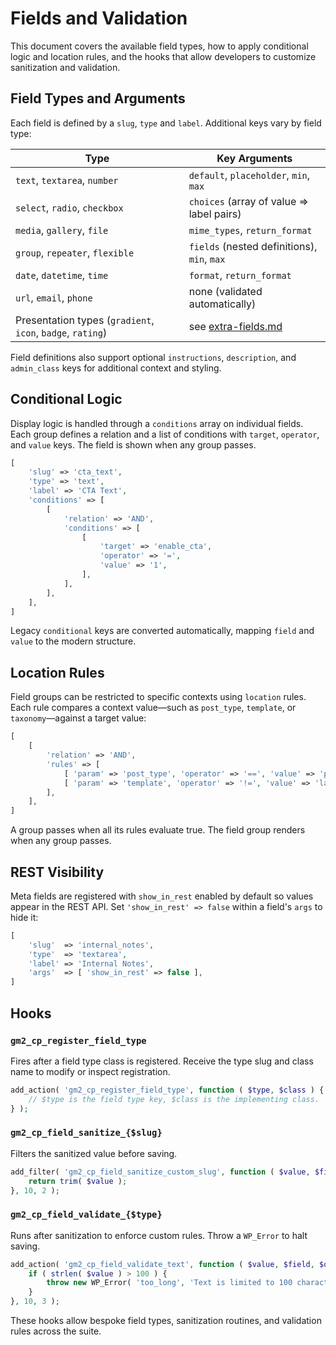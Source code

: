 # Fields and Validation

This document covers the available field types, how to apply conditional logic and location rules, and the hooks that allow developers to customize sanitization and validation.

## Field Types and Arguments

Each field is defined by a `slug`, `type` and `label`. Additional keys vary by field type:

| Type | Key Arguments |
| ---- | ------------- |
| `text`, `textarea`, `number` | `default`, `placeholder`, `min`, `max` |
| `select`, `radio`, `checkbox` | `choices` (array of value ⇒ label pairs) |
| `media`, `gallery`, `file` | `mime_types`, `return_format` |
| `group`, `repeater`, `flexible` | `fields` (nested definitions), `min`, `max` |
| `date`, `datetime`, `time` | `format`, `return_format` |
| `url`, `email`, `phone` | none (validated automatically) |
| Presentation types (`gradient`, `icon`, `badge`, `rating`) | see [extra-fields.md](extra-fields.md) |

Field definitions also support optional `instructions`, `description`, and `admin_class` keys for additional context and styling.

## Conditional Logic

Display logic is handled through a `conditions` array on individual fields. Each group defines a relation and a list of conditions with `target`, `operator`, and `value` keys. The field is shown when any group passes.

```php
[
    'slug' => 'cta_text',
    'type' => 'text',
    'label' => 'CTA Text',
    'conditions' => [
        [
            'relation' => 'AND',
            'conditions' => [
                [
                    'target' => 'enable_cta',
                    'operator' => '=',
                    'value' => '1',
                ],
            ],
        ],
    ],
]
```

Legacy `conditional` keys are converted automatically, mapping `field` and `value` to the modern structure.

## Location Rules

Field groups can be restricted to specific contexts using `location` rules. Each rule compares a context value—such as `post_type`, `template`, or `taxonomy`—against a target value:

```php
[
    [
        'relation' => 'AND',
        'rules' => [
            [ 'param' => 'post_type', 'operator' => '==', 'value' => 'product' ],
            [ 'param' => 'template', 'operator' => '!=', 'value' => 'landing.php' ],
        ],
    ],
]
```

A group passes when all its rules evaluate true. The field group renders when any group passes.

## REST Visibility

Meta fields are registered with `show_in_rest` enabled by default so values appear in the REST API. Set `'show_in_rest' => false` within a field's `args` to hide it:

```php
[
    'slug'  => 'internal_notes',
    'type'  => 'textarea',
    'label' => 'Internal Notes',
    'args'  => [ 'show_in_rest' => false ],
]
```

## Hooks

### `gm2_cp_register_field_type`
Fires after a field type class is registered. Receive the type slug and class name to modify or inspect registration.

```php
add_action( 'gm2_cp_register_field_type', function ( $type, $class ) {
    // $type is the field type key, $class is the implementing class.
} );
```

### `gm2_cp_field_sanitize_{$slug}`
Filters the sanitized value before saving.

```php
add_filter( 'gm2_cp_field_sanitize_custom_slug', function ( $value, $field ) {
    return trim( $value );
}, 10, 2 );
```

### `gm2_cp_field_validate_{$type}`
Runs after sanitization to enforce custom rules. Throw a `WP_Error` to halt saving.

```php
add_action( 'gm2_cp_field_validate_text', function ( $value, $field, $object_id ) {
    if ( strlen( $value ) > 100 ) {
        throw new WP_Error( 'too_long', 'Text is limited to 100 characters.' );
    }
}, 10, 3 );
```

These hooks allow bespoke field types, sanitization routines, and validation rules across the suite.

